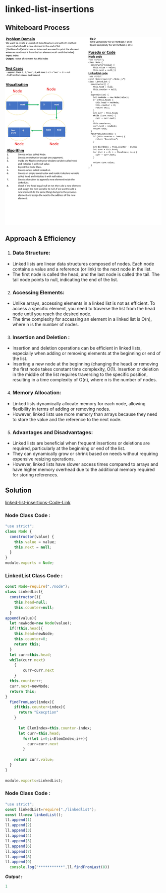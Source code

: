 # linked-list-insertions

## **Whiteboard Process**


![White-Borad](img/LinkedList-part3.jpg)

## **Approach & Efficiency**

1. ### Data Structure:

- Linked lists are linear data structures composed of nodes. Each node contains a value and a reference (or link) to the next node in the list.
- The first node is called the head, and the last node is called the tail. The tail node points to null, indicating the end of the list.

2. ### Accessing Elements:

- Unlike arrays, accessing elements in a linked list is not as efficient. To access a specific element, you need to traverse the list from the head node until you reach the desired node.
- The time complexity for accessing an element in a linked list is O(n), where n is the number of nodes.

3. ### Insertion and Deletion :

- Insertion and deletion operations can be efficient in linked lists, especially when adding or removing elements at the beginning or end of the list.
- Inserting a new node at the beginning (changing the head) or removing the first node takes constant time complexity, O(1).
  Insertion or deletion in the middle of the list requires traversing to the specific position, resulting in a time complexity of O(n), where n is the number of nodes.

4. ### Memory Allocation:

- Linked lists dynamically allocate memory for each node, allowing flexibility in terms of adding or removing nodes.
- However, linked lists use more memory than arrays because they need to store the value and the reference to the next node.

5. ### Advantages and Disadvantages:

- Linked lists are beneficial when frequent insertions or deletions are required, particularly at the beginning or end of the list.
- They can dynamically grow or shrink based on needs without requiring expensive resizing operations.
- However, linked lists have slower access times compared to arrays and have higher memory overhead due to the additional memory required for storing references.

## **Solution**

[linked-list-insertions-Code-Link](https://replit.com/@Malek-SHSH/linked-list-kth#index.js)

### Node Class Code :

```javascript
"use strict";
class Node {
  constructor(value) {
    this.value = value;
    this.next = null;
  }
}
module.exports = Node;
```

### LinkedList Class Code :

```javascript
const Node=require("./node");
class LinkedList{
  constructor(){
    this.head=null;
    this.counter=null;
  }
append(value){
  let newNode=new Node(value);
  if(!this.head){
    this.head=newNode;
    this.counter=0;
    return this;
  }
  let curr=this.head;
  while(curr.next)
    {
        curr=curr.next
    }
  this.counter++;
  curr.next=newNode;
  return this;
}
  findFromLast(index){
    if(this.counter<index){
      return "Execption"
    }

      let ElemIndex=this.counter-index;
      let curr=this.head;
        for(let i=0;i<ElemIndex;i++){
          curr=curr.next
        }

    return curr.value;
  }
}

module.exports=LinkedList;

```

### Node Class Code :

```javascript
"use strict";
const linkedList=require("./linkedlist");
const ll=new linkedList();
ll.append(1)
ll.append(2)
ll.append(3)
ll.append(4)
ll.append(5)
ll.append(6)
ll.append(7)
ll.append(8)
ll.append(9)
  console.log("***********",ll.findFromLast(8))
```

**_Output :_**

```javascript
1

```


